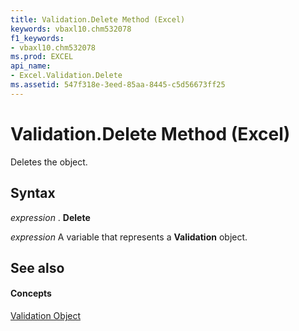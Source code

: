 ```yaml
---
title: Validation.Delete Method (Excel)
keywords: vbaxl10.chm532078
f1_keywords:
- vbaxl10.chm532078
ms.prod: EXCEL
api_name:
- Excel.Validation.Delete
ms.assetid: 547f318e-3eed-85aa-8445-c5d56673ff25
---
```



# Validation.Delete Method (Excel)

Deletes the object.


## Syntax

 _expression_ . **Delete**

 _expression_ A variable that represents a **Validation** object.


## See also


#### Concepts


[Validation Object](validation-object-excel.md)

